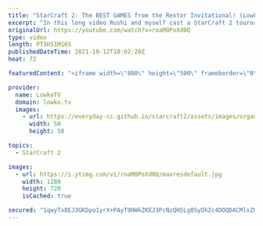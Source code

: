 ```yaml
---
title: "StarCraft 2: The BEST GAMES from the Rextor Invitational! (Lowko & Rushi)"
excerpt: "In this long video Rushi and myself cast a StarCraft 2 tournament called the \"Rextor Invitational #1\". This tournament features several up-and-coming players. This video features only the best games from this event.  Rushi's Twitch stream: https://www.twitch.tv/rushisc  Support my work on Patreon: http://www.patreon.com/lowkotv"
originalUrl: https://youtube.com/watch?v=roaM0PoXd0Q
type: video
length: PT3H51M16S
publishedDateTime: 2021-10-12T10:02:20Z
heat: 72

featuredContent: "<iframe width=\"800\" height=\"500\" frameborder=\"0\" src=\"https://www.youtube.com/embed/roaM0PoXd0Q\" allow=\"accelerometer; autoplay; encrypted-media; gyroscope; picture-in-picture\" allowfullscreen></iframe>"

provider:
  name: LowkoTV
  domain: lowko.tv
  images:
    - url: https://everyday-cc.github.io/starcraft2/assets/images/organizations/lowko.tv-50x50.jpg
      width: 50
      height: 50

topics:
  - StarCraft 2

images:
  - url: https://i.ytimg.com/vi/roaM0PoXd0Q/maxresdefault.jpg
    width: 1280
    height: 720
    isCached: true

secured: "1qwyTx8EJ3GKDpo1yrX+PAyT9HWkZKEJ3PcNzQH5Lg0SyDh2c4DOQDACMlxZGR/G1ZvC6mB7LcmVXhL3dOE5qzetznD/2aUjNPZYrqEI3+elL6ir1y/PiVXdXi5B3UGhO1xVUOjwjaw/1xAb1gTwuDZiMKR1yXVCWVk9AQggVraLr3rc7HkG9jYt/dzZHDbEKtezKeD529KpfBDMOe1NG2kibCIXNYQhorX78ScQwE4PZYaPojTLRpuBIT3ZrcXdyE4sMERoTpodi4vLR6+MfV914SFf55ObvB6re7UVJYFHGEDeEk61NbUupPRc905/w635YaMgCtx6foNLo7vs2R7BDM+AJyRLomo40GOsSfpof8fpzAdFGYiSlhQs70EqYdmDPOfG8BpdV4FWmDc4mD1rRB7pInQS6AQaUT1Ff+9OQO6UoQKDfWNbL6gVuZEt;FETEs6wmF0xkCVoadcO3sA=="
---
```


